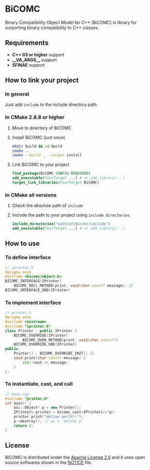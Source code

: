# BiCOMC

Binary Compatibility Object Model for C++ (BiCOMC) is library for surporting binary compatibility to C++ classes.

## Requirements

* **C++ 03 or higher** support
* **\_\_VA\_ARGS\_\_** support
* **SFINAE** support

## How to link your project

### In general

Just add `include` to the include directory path.

### In CMake 2.8.8 or higher

1. Move to directory of BiCOMC

1. Install BiCOMC (just once)

    ```bash
    mkdir build && cd build
    cmake ..
    cmake --build . --target install
    ```

1. Link BiCOMC to your project

    ```cmake
    find_package(BiCOMC CONFIG REQUIRED)
    add_executable(YourTarget ...) # or add_library(...)
    target_link_libraries(YourTarget BiCOMC)
    ```

### In CMake all versions

1. Check the absolute path of `include`

1. Include the path to your project using `include_directories`

    ```cmake
    include_directories("path/of/bicomc/include")
    add_executable(YourTarget ...) # or add_library(...)
    ```

## How to use

### To define interface

```cpp
// iprinter.h
#pragma once
#include <bicomc/object.h>
BICOMC_INTERFACE(IPrinter)
	BICOMC_DECL_METHOD(print, void(char const* message), 1)
BICOMC_INTERFACE_END(IPrinter)
```

### To implement interface

```cpp
// printer.h
#pragma once
#include <iostream>
#include "iprinter.h"
class Printer : public IPrinter {
	BICOMC_OVERRIDE(IPrinter)
		BICOMC_OVER_METHOD(print, void(char const*))
	BICOMC_OVERRIDE_END(IPrinter)
public:
	Printer() : BICOMC_OVERRIDE_INIT() {}
	void print(char const* message) {
		std::cout << message;
	}
};
```

### To instantiate, cast, and call

```cpp
// main.cpp
#include "printer.h"
int main() {
	bcc::Object* p = new Printer();
	IPrinter& printer = bicomc_cast<IPrinter&>(*p);
	printer.print("Hellow world!!");
	p->destroy(); // as a 'delete p'
	return 0;
}
```

## License

BiCOMC is distributed under the [Apache License 2.0](http://www.apache.org/licenses/LICENSE-2.0) and it uses open source softwares shown in the [NOTICE](NOTICE.md) file.
